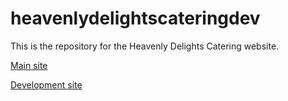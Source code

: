 # heavenlydelightscateringdev
This is the repository for the Heavenly Delights Catering website.

[Main site](https://www.heavenlydelightscatering.com.au/)

[Development site](https://jibreil.github.io/heavenlydelightscateringdev/)
